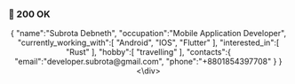 
### 👋 200 OK

<div align = "center">
{
   "name":"Subrota Debneth",
   "occupation":"Mobile Application Developer",
   "currently_working_with":[
      "Android",
      "IOS",
      "Flutter"
   ],
   "interested_in":[
      "Rust"
   ],
   "hobby":[
      "travelling"
   ],
   "contacts":{
      "email":"developer.subrota@gmail.com",
      "phone":"+8801854397708"
   }
}
<\div>


